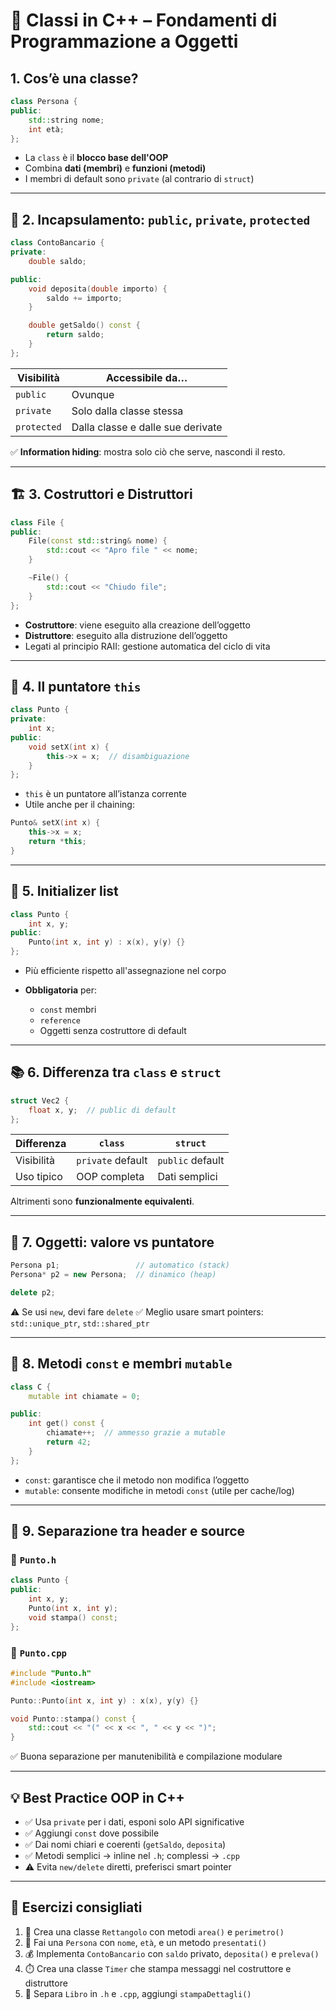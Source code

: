 

# 🧱 Classi in C++ – Fondamenti di Programmazione a Oggetti

## 1. Cos’è una classe?

```cpp
class Persona {
public:
    std::string nome;
    int età;
};
````

* La `class` è il **blocco base dell'OOP**
* Combina **dati (membri)** e **funzioni (metodi)**
* I membri di default sono `private` (al contrario di `struct`)

---

## 🔐 2. Incapsulamento: `public`, `private`, `protected`

```cpp
class ContoBancario {
private:
    double saldo;

public:
    void deposita(double importo) {
        saldo += importo;
    }

    double getSaldo() const {
        return saldo;
    }
};
```

| Visibilità  | Accessibile da…                   |
| ----------- | --------------------------------- |
| `public`    | Ovunque                           |
| `private`   | Solo dalla classe stessa          |
| `protected` | Dalla classe e dalle sue derivate |

✅ **Information hiding**: mostra solo ciò che serve, nascondi il resto.

---

## 🏗️ 3. Costruttori e Distruttori

```cpp
class File {
public:
    File(const std::string& nome) {
        std::cout << "Apro file " << nome;
    }

    ~File() {
        std::cout << "Chiudo file";
    }
};
```

* **Costruttore**: viene eseguito alla creazione dell’oggetto
* **Distruttore**: eseguito alla distruzione dell’oggetto
* Legati al principio RAII: gestione automatica del ciclo di vita

---

## 🎯 4. Il puntatore `this`

```cpp
class Punto {
private:
    int x;
public:
    void setX(int x) {
        this->x = x;  // disambiguazione
    }
};
```

* `this` è un puntatore all’istanza corrente
* Utile anche per il chaining:

```cpp
Punto& setX(int x) {
    this->x = x;
    return *this;
}
```

---

## 🧪 5. Initializer list

```cpp
class Punto {
    int x, y;
public:
    Punto(int x, int y) : x(x), y(y) {}
};
```

* Più efficiente rispetto all'assegnazione nel corpo
* **Obbligatoria** per:

  * `const` membri
  * `reference`
  * Oggetti senza costruttore di default

---

## 📚 6. Differenza tra `class` e `struct`

```cpp
struct Vec2 {
    float x, y;  // public di default
};
```

| Differenza | `class`           | `struct`         |
| ---------- | ----------------- | ---------------- |
| Visibilità | `private` default | `public` default |
| Uso tipico | OOP completa      | Dati semplici    |

Altrimenti sono **funzionalmente equivalenti**.

---

## 🧬 7. Oggetti: valore vs puntatore

```cpp
Persona p1;                 // automatico (stack)
Persona* p2 = new Persona;  // dinamico (heap)

delete p2;
```

⚠️ Se usi `new`, devi fare `delete`
✅ Meglio usare smart pointers: `std::unique_ptr`, `std::shared_ptr`

---

## 🔄 8. Metodi `const` e membri `mutable`

```cpp
class C {
    mutable int chiamate = 0;

public:
    int get() const {
        chiamate++;  // ammesso grazie a mutable
        return 42;
    }
};
```

* `const`: garantisce che il metodo non modifica l’oggetto
* `mutable`: consente modifiche in metodi `const` (utile per cache/log)

---

## 📁 9. Separazione tra header e source

### 🔹 `Punto.h`

```cpp
class Punto {
public:
    int x, y;
    Punto(int x, int y);
    void stampa() const;
};
```

### 🔹 `Punto.cpp`

```cpp
#include "Punto.h"
#include <iostream>

Punto::Punto(int x, int y) : x(x), y(y) {}

void Punto::stampa() const {
    std::cout << "(" << x << ", " << y << ")";
}
```

✅ Buona separazione per manutenibilità e compilazione modulare

---

## 💡 Best Practice OOP in C++

* ✅ Usa `private` per i dati, esponi solo API significative
* ✅ Aggiungi `const` dove possibile
* ✅ Dai nomi chiari e coerenti (`getSaldo`, `deposita`)
* ✅ Metodi semplici → inline nel `.h`; complessi → `.cpp`
* ⚠️ Evita `new/delete` diretti, preferisci smart pointer

---

## 🧪 Esercizi consigliati

1. 📐 Crea una classe `Rettangolo` con metodi `area()` e `perimetro()`
2. 👤 Fai una `Persona` con `nome`, `età`, e un metodo `presentati()`
3. 💰 Implementa `ContoBancario` con `saldo` privato, `deposita()` e `preleva()`
4. ⏱️ Crea una classe `Timer` che stampa messaggi nel costruttore e distruttore
5. 📖 Separa `Libro` in `.h` e `.cpp`, aggiungi `stampaDettagli()`

